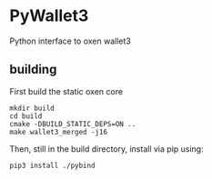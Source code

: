 # PyWallet3

Python interface to oxen wallet3

## building
First build the static oxen core
```
mkdir build
cd build
cmake -DBUILD_STATIC_DEPS=ON ..
make wallet3_merged -j16
```
Then, still in the build directory, install via pip using:
```
pip3 install ./pybind
```
